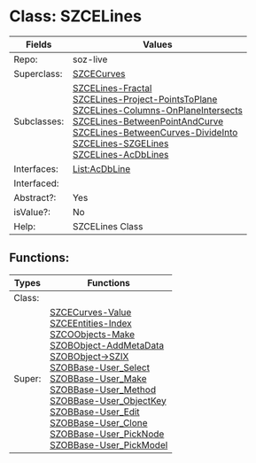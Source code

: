 
# Class:	SZCELines

| Fields | Values |
| --------- | --------- |
| Repo: | soz-live |
| Superclass: | [SZCECurves](SZCECurves.html) |
| Subclasses: | [SZCELines-Fractal](SZCELines-Fractal.html) <br> [SZCELines-Project-PointsToPlane](SZCELines-Project-PointsToPlane.html) <br> [SZCELines-Columns-OnPlaneIntersects](SZCELines-Columns-OnPlaneIntersects.html) <br> [SZCELines-BetweenPointAndCurve](SZCELines-BetweenPointAndCurve.html) <br> [SZCELines-BetweenCurves-DivideInto](SZCELines-BetweenCurves-DivideInto.html) <br> [SZCELines-SZGELines](SZCELines-SZGELines.html) <br> [SZCELines-AcDbLines](SZCELines-AcDbLines.html) |
| Interfaces: | [List:AcDbLine](List:AcDbLine.html) |
| Interfaced: |  |
| Abstract?: | Yes |
| isValue?: | No |
| Help: | SZCELines Class |


## Functions:

| Types | Functions |
| --------- | --------- |
| Class: |  |
| Super: | [SZCECurves-Value](SZCECurves.html) <br> [SZCEEntities-Index](SZCEEntities.html) <br> [SZCOObjects-Make](SZCOObjects.html) <br> [SZOBObject-AddMetaData](SZOBObject.html) <br> [SZOBObject->SZIX](SZOBObject.html) <br> [SZOBBase-User_Select](SZOBBase.html) <br> [SZOBBase-User_Make](SZOBBase.html) <br> [SZOBBase-User_Method](SZOBBase.html) <br> [SZOBBase-User_ObjectKey](SZOBBase.html) <br> [SZOBBase-User_Edit](SZOBBase.html) <br> [SZOBBase-User_Clone](SZOBBase.html) <br> [SZOBBase-User_PickNode](SZOBBase.html) <br> [SZOBBase-User_PickModel](SZOBBase.html) |


